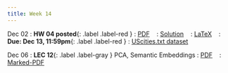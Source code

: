 ```yaml
---
title: Week 14
---
```


Dec 02
: **HW 04 posted**{: .label .label-red }
  : [PDF](homeworks/HW04/HW04.pdf) &nbsp;&nbsp;
  : [Solution](#) &nbsp;&nbsp;
  : [LaTeX](homeworks/HW01/template.tex) &nbsp;&nbsp;
: **Due: Dec 13, 11:59pm**{: .label .label-red }
  : [UScities.txt dataset](homeworks/HW04/UScities.txt)

Dec 06
: **LEC 12**{: .label .label-gray } PCA, Semantic Embeddings
  : [PDF](lectures/12-pca-embeding/Lec12.pdf) &nbsp;&nbsp;
  : [Marked-PDF](lectures/12-pca-embeding/Lec12-marked.pdf)
